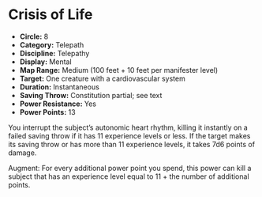 # Crisis of Life

- **Circle:** 8
- **Category:** Telepath
- **Discipline:** Telepathy
- **Display:** Mental
- **Map Range:** Medium (100 feet + 10 feet per manifester level)
- **Target:** One creature with a cardiovascular system
- **Duration:** Instantaneous
- **Saving Throw:** Constitution partial; see text
- **Power Resistance:** Yes
- **Power Points:** 13

You interrupt the subject’s autonomic heart rhythm, killing it instantly on a failed saving throw if it has 11 experience levels or less. If the target makes its saving throw or has more than 11 experience levels, it takes 7d6 points of damage.

Augment: For every additional power point you spend, this power can kill a subject that has an experience level equal to 11 + the number of additional points.
